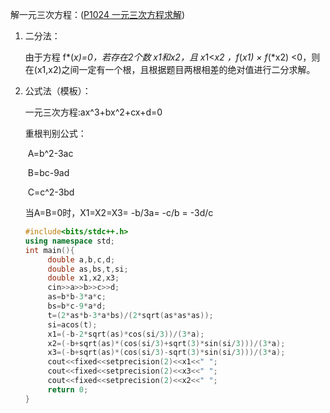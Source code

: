 解一元三次方程：([P1024 一元三次方程求解]())

1. 二分法：

   由于方程 f*(*x)=0，若存在2个数 x1和x2，且 x*1<*x2 ，f*(*x1) × f*(*x2) <0，则在(x1,x2)之间一定有一个根，且根据题目两根相差的绝对值进行二分求解。

2. 公式法（模板）：

    一元三次方程:ax^3+bx^2+cx+d=0   

   重根判别公式：       

   ​		A=b^2-3ac       

   ​		B=bc-9ad       

   ​		C=c^2-3bd   

   当A=B=0时，X1=X2=X3= -b/3a= -c/b = -3d/c

   ```c++
   #include<bits/stdc++.h>
   using namespace std;
   int main(){
        double a,b,c,d;
        double as,bs,t,si;
        double x1,x2,x3;
        cin>>a>>b>>c>>d;
        as=b*b-3*a*c;
        bs=b*c-9*a*d;
        t=(2*as*b-3*a*bs)/(2*sqrt(as*as*as));
        si=acos(t);
        x1=(-b-2*sqrt(as)*cos(si/3))/(3*a);
        x2=(-b+sqrt(as)*(cos(si/3)+sqrt(3)*sin(si/3)))/(3*a);
        x3=(-b+sqrt(as)*(cos(si/3)-sqrt(3)*sin(si/3)))/(3*a);
        cout<<fixed<<setprecision(2)<<x1<<" ";
        cout<<fixed<<setprecision(2)<<x3<<" ";
        cout<<fixed<<setprecision(2)<<x2<<" ";
        return 0;
   }
   ```

   